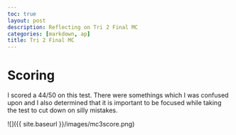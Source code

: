 ```yaml
---
toc: true
layout: post
description: Reflecting on Tri 2 Final MC
categories: [markdown, ap]
title: Tri 2 Final MC
---
```


# Scoring
I scored a 44/50 on this test. There were somethings which I was confused upon and I also determined that it is important to be focused while taking the test to cut down on silly mistakes.

![]({{ site.baseurl }}/images/mc3score.png)